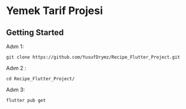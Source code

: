  # Yemek Tarif Projesi

## Getting Started

Adım 1: 
```
git clone https://github.com/YusufDrymz/Recipe_Flutter_Project.git
```
Adım 2 : 

```
cd Recipe_Flutter_Project/
```
Adım 3: 
```
flutter pub get
```
